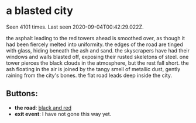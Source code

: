 # a blasted city

Seen 4101 times. Last seen 2020-09-04T00:42:29.022Z.

the asphalt leading to the red towers ahead is smoothed over, as though it had been fiercely melted into uniformity. the edges of the road are tinged with glass, hiding beneath the ash and sand. the skyscrapers have had their windows and walls blasted off, exposing their rusted skeletons of steel. one tower pierces the black clouds in the atmosphere, but the rest fall short. the ash floating in the air is joined by the tangy smell of metallic dust, gently raining from the city's bones. the flat road leads deep inside the city.

## Buttons:

- **the road**: [black and red](black-and-red-to3ylz.md)
- **exit event**: I have not gone this way yet.